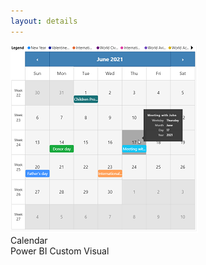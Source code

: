 ```yaml
---
layout: details
---
```

<div class="details__card">
  <div class="details__card-image">
    <img src="../../assets/images/calendar-icon.png">
  </div>
  <div class="details__card-text">
    <div class="details__card-title">
      Calendar
    </div>
    <div class="details__card-description">
      Power BI Custom Visual
    </div>
  </div>
</div>
